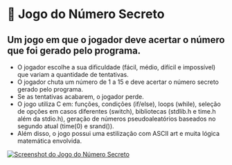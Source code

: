 # 🎲 Jogo do Número Secreto
## Um jogo em que o jogador deve acertar o número que foi gerado pelo programa.

- O jogador escolhe a sua dificuldade (fácil, médio, difícil e impossível) que variam a quantidade de tentativas.
- O jogador chuta um número de 1 a 15 e deve acertar o número secreto gerado pelo programa.
- Se as tentativas acabarem, o jogador perde.
- O jogo utiliza C em: funções, condições (if/else), loops (while), seleção de opções em casos diferentes (switch), bibliotecas (stdlib.h e time.h além da stdio.h), geração de números pseudoaleatórios baseados no segundo atual (time(0) e srand()).
- Além disso, o jogo possui uma estilização com ASCII art e muita lógica matemática envolvida.

<a href="" target="_blank">
  <img src="https://github.com/user-attachments/assets/c77992d9-3dbf-4fcc-8e9c-6754876e11d6" alt="Screenshot do Jogo do Número Secreto">
</a>
